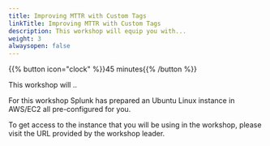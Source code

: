 ```yaml
---
title: Improving MTTR with Custom Tags
linkTitle: Improving MTTR with Custom Tags
description: This workshop will equip you with...
weight: 3
alwaysopen: false
---
```


{{% button icon="clock" %}}45 minutes{{% /button %}}

This workshop will ..

For this workshop Splunk has prepared an Ubuntu Linux instance in AWS/EC2 all pre-configured for you.

To get access to the instance that you will be using in the workshop, please visit the URL provided by the workshop leader.
